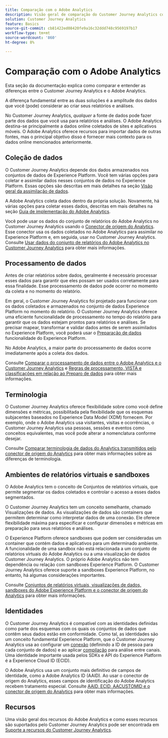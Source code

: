 ```yaml
---
title: Comparação com o Adobe Analytics
description: Visão geral de comparação do Customer Journey Analytics com o Adobe Analytics.
solution: Customer Journey Analytics
feature: Basics
source-git-commit: cb81422ed08420fe9a16c32ddd748c9569197b17
workflow-type: tm+mt
source-wordcount: '860'
ht-degree: 8%

---
```


# Comparação com o Adobe Analytics

Esta seção da documentação explica como comparar e entender as diferenças entre o Customer Journey Analytics e o Adobe Analytics.

A diferença fundamental entre as duas soluções é a amplitude dos dados que você (pode) considerar ao criar seus relatórios e análises.

No Customer Journey Analytics, *qualquer* a fonte de dados pode fazer parte dos dados que você usa para relatórios e análises. O Adobe Analytics destina-se principalmente a dados online coletados de sites e aplicativos móveis. O Adobe Analytics oferece recursos para importar dados de outras fontes, mas o principal objetivo disso é fornecer mais contexto para os dados online mencionados anteriormente.

## Coleção de dados

O Customer Journey Analytics depende dos dados armazenados nos conjuntos de dados de Experience Platform. Você tem várias opções para coletar e assimilar dados nesses conjuntos de dados no Experience Platform. Essas opções são descritas em mais detalhes na seção [Visão geral da assimilação de dados](https://experienceleague.adobe.com/docs/analytics-platform/using/cja-data-ingestion/data-ingestion.html?lang=en).

A Adobe Analytics coleta dados dentro da própria solução. Novamente, há várias opções para coletar esses dados, descritas em mais detalhes na seção [Guia de implementação do Adobe Analytics](https://experienceleague.adobe.com/docs/analytics/implementation/home.html?lang=pt-BR).

Você pode usar os dados do conjunto de relatórios do Adobe Analytics no Customer Journey Analytics usando o [Conector de origem do Analytics](https://experienceleague.adobe.com/docs/experience-platform/sources/ui-tutorials/create/adobe-applications/analytics.html?lang=pt-BR). Esse conector usa os dados coletados no Adobe Analytics para assimilar no Experience Platform e, em seguida, usar no Customer Journey Analytics. Consulte [Usar dados do conjunto de relatórios do Adobe Analytics no Customer Journey Analytics](https://experienceleague.adobe.com/docs/analytics-platform/using/compare-aa-cja/cja-aa-comparison/aa-data-in-cja.html?lang=pt-BR) para obter mais informações.


## Processamento de dados

Antes de criar relatórios sobre dados, geralmente é necessário processar esses dados para garantir que eles possam ser usados corretamente para essa finalidade. Esse processamento de dados pode ocorrer no momento da coleta e no momento do relatório.

Em geral, o Customer Journey Analytics foi projetado para funcionar com os dados coletados e armazenados no conjunto de dados Experience Platform no momento do relatório. O Customer Journey Analytics oferece uma eficiente funcionalidade de processamento no tempo do relatório para garantir que os dados estejam prontos para relatórios e análises. Se precisar mapear, transformar e validar dados antes de serem assimilados no Experience Platform, você poderá usar o [Preparação de dados](https://experienceleague.adobe.com/docs/experience-platform/data-prep/home.html?lang=pt-BR) funcionalidade do Experience Platform.

No Adobe Analytics, a maior parte do processamento de dados ocorre imediatamente após a coleta dos dados.

Consulte [Comparar o processamento de dados entre o Adobe Analytics e o Customer Journey Analytics](data-processing-comparisons.md) e [Regras de processamento, VISTA e classificações em relação ao Preparo de dados](https://experienceleague.adobe.com/docs/analytics-platform/using/compare-aa-cja/cja-aa-comparison/pr-vista-dataprep.html?lang=pt-BR) para obter mais informações.


## Terminologia

O Customer Journey Analytics oferece flexibilidade sobre como você define dimensões e métricas, possibilitada pela flexibilidade que os esquemas subjacentes baseados no Experience Data Model (XDM) fornecem. Por exemplo, onde o Adobe Analytics usa visitantes, visitas e ocorrências, o Customer Journey Analytics usa pessoas, sessões e eventos como conceitos equivalentes, mas você pode alterar a nomenclatura conforme desejar.

Consulte [Comparar terminologia de dados do Analytics transmitidos pelo conector de origem do Analytics](https://experienceleague.adobe.com/docs/analytics-platform/using/compare-aa-cja/cja-aa-comparison/terminology.html?lang=en) para obter mais informações sobre as diferenças de terminologia.


## Ambientes de relatórios virtuais e sandboxes

O Adobe Analytics tem o conceito de Conjuntos de relatórios virtuais, que permite segmentar os dados coletados e controlar o acesso a esses dados segmentados.

O Customer Journey Analytics tem um conceito semelhante, chamado Visualizações de dados. As visualizações de dados são containers que permitem determinar como interpretar dados de uma conexão. Ele oferece flexibilidade máxima para especificar e configurar dimensões e métricas em preparação para seus relatórios e análises.

O Experience Platform oferece sandboxes que podem ser consideradas um container que contém dados e aplicativos para um determinado ambiente. A funcionalidade de uma sandbox não está relacionada a um conjunto de relatórios virtuais do Adobe Analytics ou a uma visualização de dados Customer Journey Analytics. O próprio Adobe Analytics não tem dependência ou relação com sandboxes Experience Platform. O Customer Journey Analytics oferece suporte a sandboxes Experience Platform, no entanto, há algumas considerações importantes.

Consulte [Conjuntos de relatórios virtuais, visualizações de dados, sandboxes do Adobe Experience Platform e o conector de origem do Analytics](https://experienceleague.adobe.com/docs/analytics-platform/using/compare-aa-cja/cja-aa-comparison/vrs-dataview-sandbox-adc.html?lang=pt-BR) para obter mais informações.


## Identidades

O Customer Journey Analytics é compatível com as identidades definidas como parte dos esquemas com os quais os conjuntos de dados que contêm seus dados estão em conformidade. Como tal, as identidades são um conceito fundamental Experience Platform, que o Customer Journey Analytics usa ao configurar um [conexão](../../connections/overview.md) (definindo a ID de pessoa para cada conjunto de dados) e ao aplicar [compilação](../../stitching/overview.md) para análise entre canais. Uma identidade importante usada pelos SDKs e API do Experience Platform é a Experience Cloud ID (ECID).

O Adobe Analytics usa um conjunto mais definitivo de campos de identidade, como a Adobe Analytics ID (AAID). Ao usar o conector de origem do Analytics, esses campos de identificação do Adobe Analytics recebem tratamento especial. Consulte [AAID, ECID, AACUSTOMID e o conector de origem do Analytics](https://experienceleague.adobe.com/docs/analytics-platform/using/compare-aa-cja/cja-aa-comparison/aaid-ecid-adc.html?lang=en) para obter mais informações.


## Recursos

Uma visão geral dos recursos do Adobe Analytics e como esses recursos são suportados pelo Customer Journey Analytics pode ser encontrada em [Suporte a recursos do Customer Journey Analytics](https://experienceleague.adobe.com/docs/analytics-platform/using/compare-aa-cja/cja-aa-comparison/cja-aa.html?lang=en).





